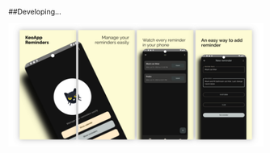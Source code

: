 ##Developing...

![Presentation](screenshots/img/AppMockUp-Screenshots-english/Google-Pixel-4-XL-Presentation-english.png?raw=true "Presentation")
